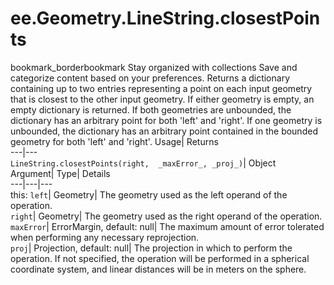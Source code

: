  
#  ee.Geometry.LineString.closestPoints 
bookmark_borderbookmark Stay organized with collections  Save and categorize content based on your preferences. 
Returns a dictionary containing up to two entries representing a point on each input geometry that is closest to the other input geometry. If either geometry is empty, an empty dictionary is returned. If both geometries are unbounded, the dictionary has an arbitrary point for both 'left' and 'right'. If one geometry is unbounded, the dictionary has an arbitrary point contained in the bounded geometry for both 'left' and 'right'. 
Usage| Returns  
---|---  
`LineString.closestPoints(right,  _maxError_, _proj_)`| Object  
Argument| Type| Details  
---|---|---  
this: `left`| Geometry| The geometry used as the left operand of the operation.  
`right`| Geometry| The geometry used as the right operand of the operation.  
`maxError`| ErrorMargin, default: null| The maximum amount of error tolerated when performing any necessary reprojection.  
`proj`| Projection, default: null| The projection in which to perform the operation. If not specified, the operation will be performed in a spherical coordinate system, and linear distances will be in meters on the sphere.  

